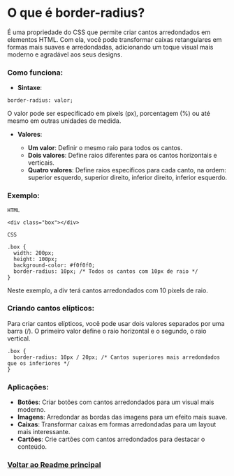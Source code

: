 # O que é border-radius?

É uma propriedade do CSS que permite criar cantos arredondados em elementos HTML. Com ela, você pode transformar caixas retangulares em formas mais suaves e arredondadas, adicionando um toque visual mais moderno e agradável aos seus designs.

### Como funciona:

- **Sintaxe**:

```
border-radius: valor;
```

O valor pode ser especificado em pixels (px), porcentagem (%) ou até mesmo em outras unidades de medida.

- **Valores**:

  - **Um valor**: Definir o mesmo raio para todos os cantos.
  - **Dois valores**: Define raios diferentes para os cantos horizontais e verticais.
  - **Quatro valores**: Define raios específicos para cada canto, na ordem: superior esquerdo, superior direito, inferior direito, inferior esquerdo.

### Exemplo:

```
HTML

<div class="box"></div>
```

```
CSS

.box {
  width: 200px;
  height: 100px;
  background-color: #f0f0f0;
  border-radius: 10px; /* Todos os cantos com 10px de raio */
}
```

Neste exemplo, a div terá cantos arredondados com 10 pixels de raio.

### Criando cantos elípticos:

Para criar cantos elípticos, você pode usar dois valores separados por uma barra (/). O primeiro valor define o raio horizontal e o segundo, o raio vertical.

```
.box {
  border-radius: 10px / 20px; /* Cantos superiores mais arredondados que os inferiores */
}
```

### Aplicações:

- **Botões**: Criar botões com cantos arredondados para um visual mais moderno.
- **Imagens**: Arredondar as bordas das imagens para um efeito mais suave.
- **Caixas**: Transformar caixas em formas arredondadas para um layout mais interessante.
- **Cartões**: Crie cartões com cantos arredondados para destacar o conteúdo.

### [Voltar ao Readme principal](../README.md)